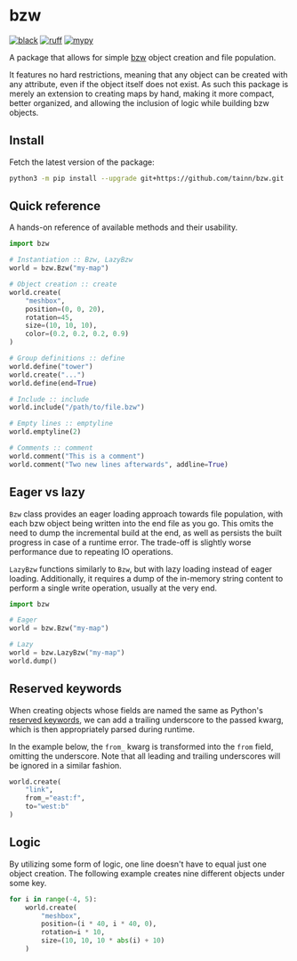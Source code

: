 # bzw

[![black](https://img.shields.io/badge/style-black-222222.svg)](https://github.com/psf/black)
[![ruff](https://img.shields.io/badge/lint-ruff-222222.svg)](https://github.com/astral-sh/ruff)
[![mypy](https://img.shields.io/badge/type-mypy-222222.svg)](https://github.com/python/mypy)

A package that allows for simple [bzw](https://wiki.bzflag.org/BZW) object creation and file population.

It features no hard restrictions, meaning that any object can be created with any attribute, even if the object itself
does not exist. As such this package is merely an extension to creating maps by hand, making it more compact, better
organized, and allowing the inclusion of logic while building bzw objects.

## Install

Fetch the latest version of the package:

```sh
python3 -m pip install --upgrade git+https://github.com/tainn/bzw.git
```

## Quick reference

A hands-on reference of available methods and their usability.

```py
import bzw

# Instantiation :: Bzw, LazyBzw
world = bzw.Bzw("my-map")

# Object creation :: create
world.create(
    "meshbox",
    position=(0, 0, 20),
    rotation=45,
    size=(10, 10, 10),
    color=(0.2, 0.2, 0.2, 0.9)
)

# Group definitions :: define
world.define("tower")
world.create("...")
world.define(end=True)

# Include :: include
world.include("/path/to/file.bzw")

# Empty lines :: emptyline
world.emptyline(2)

# Comments :: comment
world.comment("This is a comment")
world.comment("Two new lines afterwards", addline=True)

```

## Eager vs lazy

`Bzw` class provides an eager loading approach towards file population, with each bzw object being written into the end
file as you go. This omits the need to dump the incremental build at the end, as well as persists the built progress in
case of a runtime error. The trade-off is slightly worse performance due to repeating IO operations.

`LazyBzw` functions similarly to `Bzw`, but with lazy loading instead of eager loading. Additionally, it requires a
dump of the in-memory string content to perform a single write operation, usually at the very end.

```py
import bzw

# Eager
world = bzw.Bzw("my-map")

# Lazy
world = bzw.LazyBzw("my-map")
world.dump()
```

## Reserved keywords

When creating objects whose fields are named the same as
Python's [reserved keywords](https://docs.python.org/3/reference/lexical_analysis.html#keywords), we can add a trailing
underscore to the passed kwarg, which is then appropriately parsed during runtime.

In the example below, the `from_` kwarg is transformed into the `from` field, omitting the underscore. Note that all
leading and trailing underscores will be ignored in a similar fashion.

```py
world.create(
    "link",
    from_="east:f",
    to="west:b"
)
```

## Logic

By utilizing some form of logic, one line doesn't have to equal just one object creation. The following example creates
nine different objects under some key.

```py
for i in range(-4, 5):
    world.create(
        "meshbox",
        position=(i * 40, i * 40, 0),
        rotation=i * 10,
        size=(10, 10, 10 * abs(i) + 10)
    )
```
